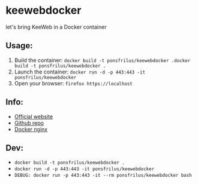# keewebdocker
let's bring KeeWeb in a Docker container

## Usage:
  1. Build the container:
     `docker build -t ponsfrilus/keewebdocker .docker build -t ponsfrilus/keewebdocker .`
  1. Launch the container:
     `docker run -d -p 443:443 -it ponsfrilus/keewebdocker`
  1. Open your browser:
     `firefox https://localhost`

## Info:
  - [Official website](https://keeweb.info)
  - [Github repo](https://github.com/antelle/keeweb)
  - [Docker nginx](https://hub.docker.com/_/nginx/)

## Dev:
  - `docker build -t ponsfrilus/keewebdocker .`
  - `docker run -d -p 443:443 -it ponsfrilus/keewebdocker`
  - `DEBUG: docker run -p 443:443 -it --rm ponsfrilus/keewebdocker bash`
